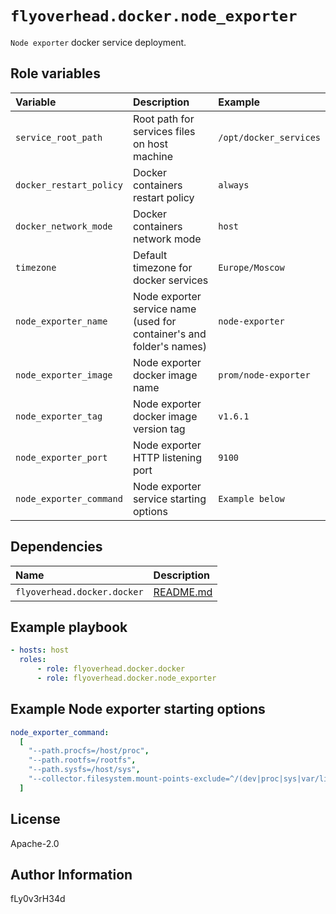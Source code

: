 # `flyoverhead.docker.node_exporter`

`Node exporter` docker service deployment.

## Role variables

| Variable | Description | Example |
| :--- | :--- | :--- |
| `service_root_path` | Root path for services files on host machine | `/opt/docker_services` |
| `docker_restart_policy` | Docker containers restart policy | `always` |
| `docker_network_mode` | Docker containers network mode | `host` |
| `timezone` | Default timezone for docker services | `Europe/Moscow` |
| `node_exporter_name` | Node exporter service name (used for container's and folder's names) | `node-exporter` |
| `node_exporter_image` | Node exporter docker image name | `prom/node-exporter` |
| `node_exporter_tag` | Node exporter docker image version tag | `v1.6.1` |
| `node_exporter_port` | Node exporter HTTP listening port | `9100` |
| `node_exporter_command` | Node exporter service starting options | `Example below` |

## Dependencies

| Name | Description |
| :--- | :--- |
| `flyoverhead.docker.docker` | [README.md](../docker/README.md) |

## Example playbook

```yaml
- hosts: host
  roles:
      - role: flyoverhead.docker.docker
      - role: flyoverhead.docker.node_exporter
```

## Example Node exporter starting options

```yaml
node_exporter_command:
  [
    "--path.procfs=/host/proc",
    "--path.rootfs=/rootfs",
    "--path.sysfs=/host/sys",
    "--collector.filesystem.mount-points-exclude=^/(dev|proc|sys|var/lib/docker/.+)($|/)",
  ]
```

## License

Apache-2.0

## Author Information

fLy0v3rH34d
